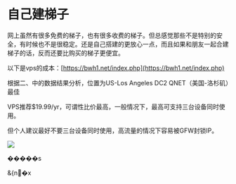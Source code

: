 # 自己建梯子

网上虽然有很多免费的梯子，也有很多收费的梯子。但总感觉那些不是特别的安全，有时候也不是很稳定。还是自己搭建的更放心一点，而且如果和朋友一起合建梯子的话，反而还要比购买的梯子更便宜。

以下是vps的成本：[https://bwh1.net/index.php](https://bwh1.net/index.php)

根据二、中的数据结果分析，位置为US-Los Angeles DC2 QNET（美国-洛杉矶）最佳

VPS推荐$19.99/yr，可谓性比价最高，一般情况下，最高可支持三台设备同时使用。

但个人建议最好不要三台设备同时使用，高流量的情况下容易被GFW封锁IP。

![](file:///C:\Users\Administrator\AppData\Local\Temp\msohtmlclip1\01\clip_image002.jpg)

 �����s

&{n�x



